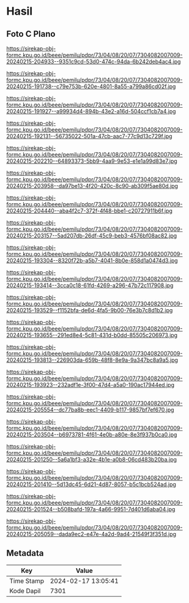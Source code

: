 # Hasil

## Foto C Plano

https://sirekap-obj-formc.kpu.go.id/beee/pemilu/pdpr/73/04/08/20/07/7304082007009-20240215-204933--9351c9cd-53d0-474c-94da-6b242deb4ac4.jpg

https://sirekap-obj-formc.kpu.go.id/beee/pemilu/pdpr/73/04/08/20/07/7304082007009-20240215-191738--c79e753b-620e-4801-8a55-a799a86cd02f.jpg

https://sirekap-obj-formc.kpu.go.id/beee/pemilu/pdpr/73/04/08/20/07/7304082007009-20240215-191927--a99934d4-894b-43e2-a16d-504ccf1cb7a4.jpg

https://sirekap-obj-formc.kpu.go.id/beee/pemilu/pdpr/73/04/08/20/07/7304082007009-20240215-192131--56735022-501a-47cb-aac7-77c9d13c729f.jpg

https://sirekap-obj-formc.kpu.go.id/beee/pemilu/pdpr/73/04/08/20/07/7304082007009-20240215-202210--64893373-5bb9-4aa9-9e53-e1e1a99d83e7.jpg

https://sirekap-obj-formc.kpu.go.id/beee/pemilu/pdpr/73/04/08/20/07/7304082007009-20240215-203958--da97be13-4f20-420c-8c90-ab309f5ae80d.jpg

https://sirekap-obj-formc.kpu.go.id/beee/pemilu/pdpr/73/04/08/20/07/7304082007009-20240215-204440--aba4f2c7-372f-4f48-bbe1-c20727911b6f.jpg

https://sirekap-obj-formc.kpu.go.id/beee/pemilu/pdpr/73/04/08/20/07/7304082007009-20240215-203157--5ad207db-26df-45c9-beb3-4576bf08ac82.jpg

https://sirekap-obj-formc.kpu.go.id/beee/pemilu/pdpr/73/04/08/20/07/7304082007009-20240215-193304--8320f72b-a5b7-4041-8b0e-858d1a0474d3.jpg

https://sirekap-obj-formc.kpu.go.id/beee/pemilu/pdpr/73/04/08/20/07/7304082007009-20240215-193414--3cca0c18-61fd-4269-a296-47b72c117908.jpg

https://sirekap-obj-formc.kpu.go.id/beee/pemilu/pdpr/73/04/08/20/07/7304082007009-20240215-193529--f1152bfa-de6d-4fa5-9b00-76e3b7c8d1b2.jpg

https://sirekap-obj-formc.kpu.go.id/beee/pemilu/pdpr/73/04/08/20/07/7304082007009-20240215-193655--291ed8e4-5c81-431d-b0dd-85505c206973.jpg

https://sirekap-obj-formc.kpu.go.id/beee/pemilu/pdpr/73/04/08/20/07/7304082007009-20240215-193813--226903da-659b-48f8-8e9a-9a347bc8a9a5.jpg

https://sirekap-obj-formc.kpu.go.id/beee/pemilu/pdpr/73/04/08/20/07/7304082007009-20240215-193923--232adf1e-3f00-47d4-a5a0-190ac17944ed.jpg

https://sirekap-obj-formc.kpu.go.id/beee/pemilu/pdpr/73/04/08/20/07/7304082007009-20240215-205554--dc77ba8b-eec1-4409-b117-9857bf7ef670.jpg

https://sirekap-obj-formc.kpu.go.id/beee/pemilu/pdpr/73/04/08/20/07/7304082007009-20240215-203504--b6973781-4f61-4e0b-a80e-8e3f937b0ca0.jpg

https://sirekap-obj-formc.kpu.go.id/beee/pemilu/pdpr/73/04/08/20/07/7304082007009-20240215-201250--5a6a1bf3-a32e-4b1e-a0b8-06cd483b20ba.jpg

https://sirekap-obj-formc.kpu.go.id/beee/pemilu/pdpr/73/04/08/20/07/7304082007009-20240215-201410--5d13dc45-6d21-4d87-8057-b5c1bcb524ad.jpg

https://sirekap-obj-formc.kpu.go.id/beee/pemilu/pdpr/73/04/08/20/07/7304082007009-20240215-201524--b508bafd-197a-4a66-9951-7d401d6aba04.jpg

https://sirekap-obj-formc.kpu.go.id/beee/pemilu/pdpr/73/04/08/20/07/7304082007009-20240215-205059--dada9ec2-e47e-4a2d-9ad4-21549f3f351d.jpg


## Metadata

| Key        | Value               |
| ---------- | ------------------- |
| Time Stamp | 2024-02-17 13:05:41 |
| Kode Dapil | 7301                |



